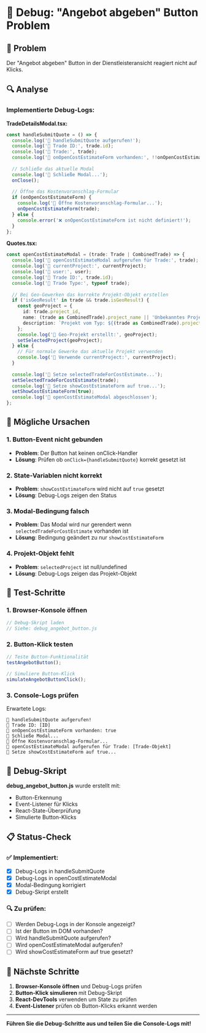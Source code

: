 # 🔧 Debug: "Angebot abgeben" Button Problem

## 🎯 Problem
Der "Angebot abgeben" Button in der Dienstleisteransicht reagiert nicht auf Klicks.

## 🔍 Analyse

### Implementierte Debug-Logs:

**TradeDetailsModal.tsx:**
```typescript
const handleSubmitQuote = () => {
  console.log('🔧 handleSubmitQuote aufgerufen!');
  console.log('🔧 Trade ID:', trade.id);
  console.log('🔧 Trade:', trade);
  console.log('🔧 onOpenCostEstimateForm vorhanden:', !!onOpenCostEstimateForm);
  
  // Schließe das aktuelle Modal
  console.log('🔧 Schließe Modal...');
  onClose();
  
  // Öffne das Kostenvoranschlag-Formular
  if (onOpenCostEstimateForm) {
    console.log('🔧 Öffne Kostenvoranschlag-Formular...');
    onOpenCostEstimateForm(trade);
  } else {
    console.error('❌ onOpenCostEstimateForm ist nicht definiert!');
  }
};
```

**Quotes.tsx:**
```typescript
const openCostEstimateModal = (trade: Trade | CombinedTrade) => {
  console.log('🔧 openCostEstimateModal aufgerufen für Trade:', trade);
  console.log('🔧 currentProject:', currentProject);
  console.log('🔧 user:', user);
  console.log('🔧 Trade ID:', trade.id);
  console.log('🔧 Trade Type:', typeof trade);
  
  // Bei Geo-Gewerken das korrekte Projekt-Objekt erstellen
  if ('isGeoResult' in trade && trade.isGeoResult) {
    const geoProject = {
      id: trade.project_id,
      name: (trade as CombinedTrade).project_name || 'Unbekanntes Projekt',
      description: `Projekt vom Typ: ${(trade as CombinedTrade).project_type || 'Unbekannt'}`
    };
    console.log('🔧 Geo-Projekt erstellt:', geoProject);
    setSelectedProject(geoProject);
  } else {
    // Für normale Gewerke das aktuelle Projekt verwenden
    console.log('🔧 Verwende currentProject:', currentProject);
  }
  
  console.log('🔧 Setze selectedTradeForCostEstimate...');
  setSelectedTradeForCostEstimate(trade);
  console.log('🔧 Setze showCostEstimateForm auf true...');
  setShowCostEstimateForm(true);
  console.log('🔧 openCostEstimateModal abgeschlossen');
};
```

## 🔧 Mögliche Ursachen

### 1. Button-Event nicht gebunden
- **Problem**: Der Button hat keinen onClick-Handler
- **Lösung**: Prüfen ob `onClick={handleSubmitQuote}` korrekt gesetzt ist

### 2. State-Variablen nicht korrekt
- **Problem**: `showCostEstimateForm` wird nicht auf `true` gesetzt
- **Lösung**: Debug-Logs zeigen den Status

### 3. Modal-Bedingung falsch
- **Problem**: Das Modal wird nur gerendert wenn `selectedTradeForCostEstimate` vorhanden ist
- **Lösung**: Bedingung geändert zu nur `showCostEstimateForm`

### 4. Projekt-Objekt fehlt
- **Problem**: `selectedProject` ist null/undefined
- **Lösung**: Debug-Logs zeigen das Projekt-Objekt

## 🧪 Test-Schritte

### 1. Browser-Konsole öffnen
```javascript
// Debug-Skript laden
// Siehe: debug_angebot_button.js
```

### 2. Button-Klick testen
```javascript
// Teste Button-Funktionalität
testAngebotButton();

// Simuliere Button-Klick
simulateAngebotButtonClick();
```

### 3. Console-Logs prüfen
Erwartete Logs:
```
🔧 handleSubmitQuote aufgerufen!
🔧 Trade ID: [ID]
🔧 onOpenCostEstimateForm vorhanden: true
🔧 Schließe Modal...
🔧 Öffne Kostenvoranschlag-Formular...
🔧 openCostEstimateModal aufgerufen für Trade: [Trade-Objekt]
🔧 Setze showCostEstimateForm auf true...
```

## 🔧 Debug-Skript

**debug_angebot_button.js** wurde erstellt mit:
- Button-Erkennung
- Event-Listener für Klicks
- React-State-Überprüfung
- Simulierte Button-Klicks

## 📋 Status-Check

### ✅ Implementiert:
- [x] Debug-Logs in handleSubmitQuote
- [x] Debug-Logs in openCostEstimateModal
- [x] Modal-Bedingung korrigiert
- [x] Debug-Skript erstellt

### 🔍 Zu prüfen:
- [ ] Werden Debug-Logs in der Konsole angezeigt?
- [ ] Ist der Button im DOM vorhanden?
- [ ] Wird handleSubmitQuote aufgerufen?
- [ ] Wird openCostEstimateModal aufgerufen?
- [ ] Wird showCostEstimateForm auf true gesetzt?

## 🎯 Nächste Schritte

1. **Browser-Konsole öffnen** und Debug-Logs prüfen
2. **Button-Klick simulieren** mit Debug-Skript
3. **React-DevTools** verwenden um State zu prüfen
4. **Event-Listener** prüfen ob Button-Klicks erkannt werden

---

**Führen Sie die Debug-Schritte aus und teilen Sie die Console-Logs mit!** 